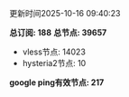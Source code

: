 更新时间2025-10-16 09:40:23

**总订阅: 188**
**总节点: 39657**
- vless节点: 14023
- hysteria2节点: 10

**google ping有效节点: 217**
